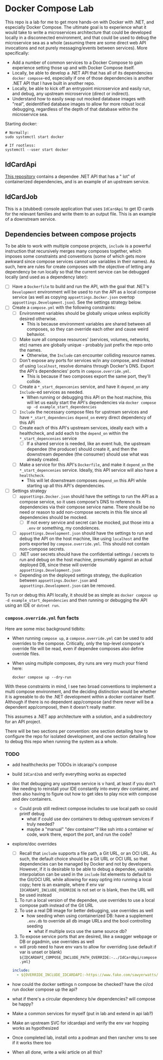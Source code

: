 # Docker Compose Lab

This repo is a lab for me to get more hands-on with Docker with .NET, and especially Docker Compose. The
ultimate goal is to experience what it would take to write a microservices architecture that could be developed locally
in a disconnected environment, and that could be used to debug the microservice sea as a whole (assuming there are some
direct web API invocations and not purely messaging/events between services). More specifically:

- Add a number of common services to a Docker Compose to gain experience setting those up and with Docker Compose
  itself.
- Locally, be able to develop a .NET API that has all of its dependencies `docker compose`-ed, especially if one of
  those dependencies is another .NET API that I have built in another repo.
- Locally, be able to kick off an entrypoint microservice and easily run, and debug, any upstream microservice (direct
  or indirect).
- Understand how to easily swap out mocked database images with "real", deidentified database images to allow for more
  robust local debugging, regardless of the depth of that database within the microservice sea.

Starting docker:

```shell
# Normally:
sudo systemctl start docker

# If rootless:
systemctl --user start docker
```

## IdCardApi

[This repository](https://github.com/sawyerwatts/docker-compose-lab-idcardapi) contains a dependee .NET API that has a "
lot" of containerized dependencies, and is an example of an upstream service.

## IdCardJob

This is a (stubbed) console application that uses `IdCardApi` to get ID cards for the relevant
families and write them to an output file. This is an example of a downstream service.

## Dependencies between compose projects

To be able to work with multiple compose projects, `include` is a powerful instruction that recursively merges
many composes together, which imposes some constraints and conventions (some of which gets more awkward since compose
services cannot use variables in their names). As such, here are rules for create composes with the objective of letting
any dependency be run locally so that the current service can be debugged locally (and used as a dependency later):

- [ ] Have a `Dockerfile` to build and run the API, with the goal that .NET's `Development` environment will be used to
  run the API as a local compose service (as well as copying `appsettings.Docker.json` overtop
  `appsettings.Development.json`). See the settings strategy below.
- [ ] Create a `compose.yml` with the following constraints:
    - [ ] Environment variables should be globally unique unless explicitly desired otherwise.
        - This is because environment variables are shared between all composes, so they can override each other and
          cause weird behavior.
    - [ ] Make sure all compose resources' (services, volumes, networks, etc) names are globally unique - probably just
      prefix the repo onto the names.
        - Otherwise, the `Include` can encounter colliding resource names.
    - [ ] Don't expose any ports for services w/in any compose, and instead of using `localhost`, resolve domains
      through
      Docker's DNS. Export the API's dependencies' ports in `compose.override.yml`.
        - This is because if two composes export the same port, they'll collide.
    - [ ] Create a `*_start_depencenies` service, and have it `depend_on` any `Include`-ed services as needed.
        - When running or debugging this API on the host machine, this will let us easily start the API's dependencies
          via `docker compose up -d example_start_dependencies`
    - [ ] `Include` the necessary compose files for upstream services and have `*_start_dependencies` `depend_on` every
      direct dependency of this API
    - [ ] Create each of this API's upstream services, ideally each with a healthcheck, and add each to the `depend_on`
      within the `*_start_depencenies` service
        - [ ] If a shared service is needed, like an event hub, the upstream dependee (the producer) should create it,
          and then the downstream dependee (the consumer) should use what was already created.
    - [ ] Make a service for this API's `Dockerfile`, and make it `depend_on` the `*_start_depencenies` service.
      Ideally, this API service will also have a `healthcheck`.
        - This will let downstream composes `depend_on` this API while starting up all this API's dependencies.
- [ ] Settings strategy
    - [ ] `appsettings.Docker.json` should have the settings to run the API as a compose service, so it uses
      compose's DNS to reference its dependencies via their compose service name. There should be no need or reason to
      add non-compose secrets in this file since all dependencies should be mocked.
        - [ ] If not every service and secret can be mocked, put those into a `.env` or something, my condolences.
    - [ ] `appsettings.Development.json` should have the settings to run and debug the API on the host machine, like
      using `localhost` and the ports exported by `compose.override.yml`. This should not contain non-compose secrets.
    - [ ] .NET user secrets should have the confidential settings / secrets to run and debug on the host machine,
      presumably against an actual deployed DB, since these will override `appsettings.Development.json`
    - Depending on the deployed settings strategy, the duplication between `appsettings.Docker.json` and
      `appsettings.Development.json` can be removed.

To run or debug this API locally, it should be as simple as `docker compose up -d example_start_dependencies` and then
running or debugging the API using an IDE or `dotnet run`.

### `compose.override.yml` fun facts

Here are some misc background tidbits:

- When running `compose up`, a `compose.override.yml` can be used to add overrides to the compose. Critically, only the
  top-level compose's override file will be read, even if dependee composes also define override files.
- When using multiple composes, dry runs are very much your friend here:

    ```shell
    docker compose up --dry-run
    ```

With these constraints in mind, I see two broad conventions to implement a multi compose environment, and the deciding
distinction would be whether it is agreeable to do the .NET development within a docker container itself. Although if
there is no dependent app/compose (and there never will be a dependent app/compose), then it doesn't really matter.

This assumes a .NET app architecture with a solution, and a subdirectory for an API project.

There will be two sections per convention: one section detailing how to configure the repo for isolated development,
and one section detailing how to debug this repo when running the system as a whole.

### TODO

- add healthchecks per TODOs in idcarapi's compose
- build `IdCardJob` and verify everything works as expected
- doc that debugging any upstream service is v hard, at least if you don't like needing to reinstall your IDE constantly
  into every dev container, and then also having to figure out how to get ides to play nice with compose and dev
  containers.
    - Could prob still redirect compose includes to use local path so could printf debug
        - what if could use dev containers to debug upstream services if truly needed?
        - maybe a "manual" "dev container"? like ssh into a container w/ code, work there, export the port, and run the
          code?
- explore/doc overrides
    - [ ] Recall that `include` supports a file path, a Git URL, or an OCI URL. As such, the default choice should be a
      Git URL or OCI URL so that dependencies can be managed by Docker and not by developers. However, if it is
      desirable to be able to debug a dependee, variable interpolation can be used in the `include` list elements to
      default to the Git/OCI URL while allowing for easy opting into running a local copy; here is an example, where if
      env var `IDCARDAPI_INCLUDE_OVERRIDE` is not set or is blank, then the URL will be used instead
    1. To run a local version of the dependee, use overrides to use a local compose path instead of the Git URL
    1. To use a real DB image for better debugging, use overrides as well
        - how seeding when using containerized DB: have a supplement `.env.db` to override all db image URLs and the
          bool controlling seeding
            - what if multiple svcs use the same source db?
    1. To expose service ports that are desired, like a swagger webpage or DB or pgadmin, use overrides as well

    - will prob need to have env vars to allow for overriding (use default if var is unset or blank)
      `${IDCARDAPI_COMPOSE_INCLUDE_PATH_OVERRIDE:-../IdCardApi/compose.yml}`

   ```yml
   include:
     - ${OVERRIDE_INCLUDE_IDCARDAPI:-https://www.fake.com/sawyerwatts/idcardapi.git/compose.yml}
   ```
- how could the docker settings n compose be checked? have the ci/cd run docker compose up the api?
- what if there's a circular dependency b/w dependencies? will compose be happy?
- Make a common services for myself (put in lab and extend in api lab?)
- Make an upstream SVC for idcardapi and verify the env var hopping works as hypothesized
- Once completed lab, install onto a podman and then rancher vms to see if it works there too
- When all done, write a wiki article on all this?
